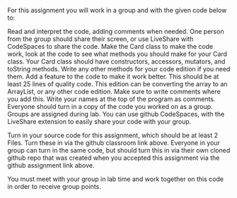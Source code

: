 For this assignment you will work in a group and with the given code below to:

Read and interpret the code, adding comments when needed.  One person from the group should share their screen, or use LiveShare with CodeSpaces to share the code.
Make the Card class to make the code work, look at the code to see what methods you should make for your Card class. Your Card class should have constructors, accessors, mutators, and toString methods. Write any other methods for your code edition if you need them.
Add a feature to the code to make it work better. This should be at least 25 lines of quality code. This edition can be converting the array to an ArrayList, or any other code edition.
Make sure to write comments where you add this.  Write your names at the top of the program as comments. Everyone should turn in a copy of the code you worked on as a group.
Groups are assigned during lab.  You can use github CodeSpaces, with the LiveShare extension to easily share your code with your group.

Turn in your source code for this assignment, which should be at least 2 Files.  Turn these in via the github classroom link above.  Everyone in your group can turn in the same code, but should turn this in via their own cloned github repo that was created when you accepted this assignment via the github assignment link above.

You must meet with your group in lab time and work together on this code in order to receive group points.
